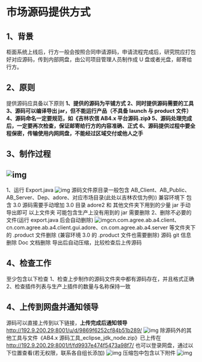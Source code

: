 # **市场源码提供方式**

## 1、**背景**

柜面系统上线后，行方一般会按照合同申请源码，申请流程完成后，研究院应打包好对应源码，传到内部网盘，由公司项目管理人员制作成 U 盘或者光盘，邮寄给行方。

## 2、**原则**

提供源码应具备以下原则
**1、提供的源码为平铺方式**
**2、同时提供源码需要的工具**
**3、源码可以编译导出 jar，但不能运行产品（不具备 launch 与 product 文件）**
**4、源码命名一定要规范，如《吉林农信 AB4.x 平台源码.zip》**
**5、源码处理完成后，一定要再次检查，保证邮寄给行方的内容准确、正式**
**6、源码提供过程中要全程保密，传输使用内网网盘，不能经过区域交付或他人之手**

## 3、**制作过程**

## ![img](https://jihulab.com/413343176/image/raw/master/lisijia/20211104153027.png)

1、运行 Export.java
![img](https://jihulab.com/413343176/image/raw/master/lisijia/20211104152904.jpg)
源码文件原目录一般包含 AB_Client、AB_Public、AB_Server、Dep、adore、对应市场目录(此处以吉林农信为例))
兼容环境下 包含 3.0 源码需要手动增加 3.0 目录
adore2 和 其他文件夹下用到的少量 jar 手动导出即可
以上文件夹 可能包含生产上没有用到的 jar 需要删除
2、删除不必要的文件(运行 export.java 后会自动删除)
![img](https://jihulab.com/413343176/image/raw/master/lisijia/20211104152910.jpg)cn.com.agree.ab.a4.client、cn.com.agree.ab.a4.client.gui.adore、cn.com.agree.ab.a4.server 等文件夹下的 .product 文件删除 (兼容环境 3.0 的 .product 文件也需要删除)
源码 git 信息删除
Doc 文档删除
导出后自动压缩，比较检查后上传源码

## **4、检查工作**

至少包含以下检查
1、检查上步制作的源码文件夹中都有源码存在，并且格式正确
2、检查插件列表与生产上插件的数量与名称保持一致

## 4、**上传到网盘并通知领导**

源码可以直接上传到以下链接，**上传完成后通知领导**
http://192.9.200.29:8001/u/d/9869f6252cf84b51b289/
![img](https://jihulab.com/413343176/image/raw/master/lisijia/20211104152914.jpg)
除源码外的其他工具与文件《AB4.x 源码工具\_eclipse_jdk_node.zip》已上传在
http://192.9.200.29:8001/f/fd9937e474f5473a98f7/
也可以登录网盘，通过以下位置查看(若无权限，联系各自组长添加)
![img](https://jihulab.com/413343176/image/raw/master/lisijia/20211104152918.jpg)
压缩包中包含以下附件
![img](https://jihulab.com/413343176/image/raw/master/lisijia/20211104152925.jpg)
